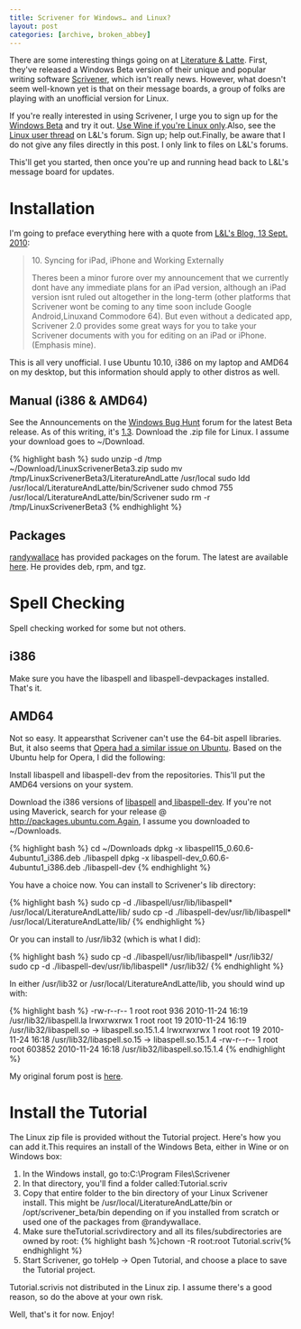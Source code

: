 ```yaml
---
title: Scrivener for Windows… and Linux?
layout: post
categories: [archive, broken_abbey]
---
```

There are some interesting things going on at [Literature &
Latte](http://www.literatureandlatte.com/). First, they've released a
Windows Beta version of their unique and popular writing
software [Scrivener](http://www.literatureandlatte.com/scrivener.php),
which isn't really news. However, what doesn't seem well-known yet is
that on their message boards, a group of folks are playing with an
unofficial version for Linux.

If you're really interested in using Scrivener, I urge you to sign up
for the [Windows Beta](http://www.literatureandlatte.com/scrivenerforwindows/) and try it
out. [Use Wine if you're Linux
only](http://lifehacker.com/comment/31418541/).Also, see the [Linux user
thread](http://www.literatureandlatte.com/forum/viewforum.php?f=30) on
L&L's forum. Sign up; help out.Finally, be aware that I do not give any
files directly in this post. I only link to files on L&L's forums.

This'll get you started, then once you're up and running head back to
L&L's message board for updates.

Installation
============

I'm going to preface everything here with a quote from [L&L's Blog, 13
Sept. 2010](http://www.literatureandlatte.com/blog/?p=133):

> ​10. Syncing for iPad, iPhone and Working Externally
>
> Theres been a minor furore over my announcement that we currently dont
> have any immediate plans for an iPad version, although an iPad version
> isnt ruled out altogether in the long-term (other platforms that
> Scrivener wont be coming to any time soon include Google
> Android,Linuxand Commodore 64). But even without a dedicated app,
> Scrivener 2.0 provides some great ways for you to take your Scrivener
> documents with you for editing on an iPad or iPhone.(Emphasis mine).

This is all very unofficial. I use Ubuntu 10.10, i386 on my laptop and
AMD64 on my desktop, but this information should apply to other distros
as well.

Manual (i386 & AMD64)
---------------------

See the Announcements on the [Windows Bug
Hunt](http://www.literatureandlatte.com/forum/viewforum.php?f=32) forum
for the latest Beta release. As of this writing,
it's [1.3](http://www.literatureandlatte.com/forum/viewtopic.php?f=32&t=9917).
Download the .zip file for Linux. I assume your download goes to ~/Download.

{% highlight bash %}
sudo unzip -d /tmp ~/Download/LinuxScrivenerBeta3.zip
sudo mv /tmp/LinuxScrivenerBeta3/LiteratureAndLatte /usr/local
sudo ldd /usr/local/LiteratureAndLatte/bin/Scrivener
sudo chmod 755 /usr/local/LiteratureAndLatte/bin/Scrivener
sudo rm -r /tmp/LinuxScrivenerBeta3
{% endhighlight %}

Packages
--------

[randywallace](http://www.literatureandlatte.com/forum/memberlist.php?mode=viewprofile&u=9858)
has provided packages on the forum. The latest are
available [here](http://www.literatureandlatte.com/forum/viewtopic.php?f=30&t=9154&p=78141#p78141).
He provides deb, rpm, and tgz.

Spell Checking
==============

Spell checking worked for some but not others.

i386
----

Make sure you have the libaspell and libaspell-devpackages installed.
That's it.

AMD64
-----

Not so easy. It appearsthat Scrivener can't use the 64-bit aspell
libraries. But, it also seems that [Opera had a similar issue on
Ubuntu](https://help.ubuntu.com/community/OperaBrowser#32%20bit%20plugins).
Based on the Ubuntu help for Opera, I did the following:

Install libaspell and libaspell-dev from the repositories. This'll put
the AMD64 versions on your system.

Download the i386 versions
of [libaspell](http://packages.ubuntu.com/maverick/libaspell15)
and[ libaspell-dev](http://packages.ubuntu.com/maverick/libaspell-dev).
If you're not using Maverick, search for your release @
http://packages.ubuntu.com.Again, I assume you downloaded to
~/Downloads.

{% highlight bash %}
cd ~/Downloads
dpkg -x libaspell15_0.60.6-4ubuntu1_i386.deb ./libaspell
dpkg -x libaspell-dev_0.60.6-4ubuntu1_i386.deb ./libaspell-dev
{% endhighlight %}

You have a choice now. You can install to Scrivener's lib directory:

{% highlight bash %}
sudo cp -d ./libaspell/usr/lib/libaspell* /usr/local/LiteratureAndLatte/lib/
sudo cp -d ./libaspell-dev/usr/lib/libaspell* /usr/local/LiteratureAndLatte/lib/
{% endhighlight %}

Or you can install to /usr/lib32 (which is what I did):

{% highlight bash %}
sudo cp -d ./libaspell/usr/lib/libaspell* /usr/lib32/
sudo cp -d ./libaspell-dev/usr/lib/libaspell* /usr/lib32/
{% endhighlight %}

In either /usr/lib32 or /usr/local/LiteratureAndLatte/lib, you should
wind up with:

{% highlight bash %}
-rw-r--r-- 1 root root 936 2010-11-24 16:19 /usr/lib32/libaspell.la
lrwxrwxrwx 1 root root 19 2010-11-24 16:19 /usr/lib32/libaspell.so -> libaspell.so.15.1.4
lrwxrwxrwx 1 root root 19 2010-11-24 16:18 /usr/lib32/libaspell.so.15 -> libaspell.so.15.1.4
-rw-r--r-- 1 root root 603852 2010-11-24 16:18 /usr/lib32/libaspell.so.15.1.4
{% endhighlight %}

My original forum post
is [here](http://www.literatureandlatte.com/forum/viewtopic.php?f=30&t=9154&start=150#p79509).

Install the Tutorial
====================

The Linux zip file is provided without the Tutorial project. Here's how
you can add it.This requires an install of the Windows Beta, either in
Wine or on Windows box:

1.  In the Windows install, go to:C:\\Program Files\\Scrivener
2.  In that directory, you'll find a folder called:Tutorial.scriv
3.  Copy that entire folder to the bin directory of your Linux Scrivener
    install. This might be /usr/local/LiteratureAndLatte/bin
    or /opt/scrivener_beta/bin depending
    on if you installed from scratch or used one of the packages from
    @randywallace.
4.  Make sure theTutorial.scrivdirectory and all its
    files/subdirectories are owned by root: {% highlight bash %}chown -R root:root Tutorial.scriv{% endhighlight %}
5.  Start Scrivener, go toHelp -\> Open Tutorial, and choose a place to
    save the Tutorial project.

Tutorial.scrivis not distributed in the Linux zip. I assume there's a good reason, so do the above at your own risk.

Well, that's it for now. Enjoy!
